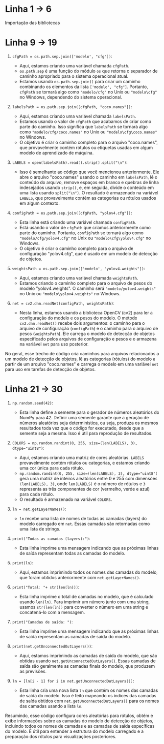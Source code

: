 # Linha 1 -> 6
Importação das bibliotecas

# Linha 9 -> 19

1. `cfgPath = os.path.sep.join(['modelo', "cfg"])`:
   - Aqui, estamos criando uma variável chamada `cfgPath`.
   - `os.path.sep` é uma função do módulo `os` que retorna o separador de caminho apropriado para o sistema operacional atual.
   - Estamos usando `os.path.sep.join()` para criar um caminho combinando os elementos da lista `['modelo', "cfg"]`. Portanto, `cfgPath` se tornará algo como `"modelo/cfg"` no Unix ou `"modelo\cfg"` no Windows, dependendo do sistema operacional.

2. `labelsPath = os.path.sep.join([cfgPath, "coco.names"])`:
   - Aqui, estamos criando uma variável chamada `labelsPath`.
   - Estamos usando o valor de `cfgPath` que acabamos de criar como parte do caminho. Isso significa que `labelsPath` se tornará algo como `"modelo/cfg/coco.names"` no Unix ou `"modelo\cfg\coco.names"` no Windows.
   - O objetivo é criar o caminho completo para o arquivo "coco.names", que provavelmente contém rótulos ou etiquetas usadas em algum modelo de aprendizado de máquina.

3. `LABELS = open(labelsPath).read().strip().split("\n")`:
   - Isso é semelhante ao código que você mencionou anteriormente. Ele abre o arquivo "coco.names" usando o caminho em `labelsPath`, lê o conteúdo do arquivo, remove espaços em branco e quebras de linha indesejados usando `strip()`, e, em seguida, divide o conteúdo em uma lista usando `split("\n")`. O resultado é armazenado na variável `LABELS`, que provavelmente contém as categorias ou rótulos usados em algum contexto.

4. `configPath = os.path.sep.join([cfgPath, "yolov4.cfg"])`:
   - Esta linha está criando uma variável chamada `configPath`.
   - Está usando o valor de `cfgPath` que criamos anteriormente como parte do caminho. Portanto, `configPath` se tornará algo como `"modelo/cfg/yolov4.cfg"` no Unix ou `"modelo\cfg\yolov4.cfg"` no Windows.
   - O objetivo é criar o caminho completo para o arquivo de configuração "yolov4.cfg", que é usado em um modelo de detecção de objetos.

5. `weightsPath = os.path.sep.join(['modelo', "yolov4.weights"])`:
   - Aqui, estamos criando uma variável chamada `weightsPath`.
   - Estamos criando o caminho completo para o arquivo de pesos do modelo "yolov4.weights". O caminho será `"modelo/yolov4.weights"` no Unix ou `"modelo\yolov4.weights"` no Windows.

6. `net = cv2.dnn.readNet(configPath, weightsPath)`:
   - Nesta linha, estamos usando a biblioteca OpenCV (cv2) para ler a configuração do modelo e os pesos do modelo. O método `cv2.dnn.readNet()` recebe dois argumentos: o caminho para o arquivo de configuração (`configPath`) e o caminho para o arquivo de pesos (`weightsPath`). Ele carrega o modelo de detecção de objetos especificado pelos arquivos de configuração e pesos e o armazena na variável `net` para uso posterior.

No geral, esse trecho de código cria caminhos para arquivos relacionados a um modelo de detecção de objetos, lê as categorias (rótulos) do modelo a partir de um arquivo "coco.names" e carrega o modelo em uma variável `net` para uso em tarefas de detecção de objetos.

# Linha 21 -> 30

1. `np.random.seed(42)`:
   - Esta linha define a semente para o gerador de números aleatórios do NumPy para 42. Definir uma semente garante que a geração de números aleatórios seja determinística, ou seja, produza os mesmos resultados toda vez que o código for executado, desde que a semente seja a mesma. Isso é útil para reprodução de resultados.

2. `COLORS = np.random.randint(0, 255, size=(len(LABELS), 3), dtype="uint8")`:
   - Aqui, estamos criando uma matriz de cores aleatórias. `LABELS` provavelmente contém rótulos ou categorias, e estamos criando uma cor única para cada rótulo. 
   - `np.random.randint(0, 255, size=(len(LABELS), 3), dtype="uint8")` gera uma matriz de inteiros aleatórios entre 0 e 255 com dimensões `(len(LABELS), 3)`, onde `len(LABELS)` é o número de rótulos e `3` representa as três componentes de cor (vermelho, verde e azul) para cada rótulo.
   - O resultado é armazenado na variável `COLORS`.

3. `ln = net.getLayerNames()`:
   - `ln` recebe uma lista de nomes de todas as camadas (layers) do modelo carregado em `net`. Essas camadas são retornadas como uma lista de strings.

4. `print("Todas as camadas (layers):")`:
   - Esta linha imprime uma mensagem indicando que as próximas linhas de saída representam todas as camadas do modelo.

5. `print(ln)`:
   - Aqui, estamos imprimindo todos os nomes das camadas do modelo, que foram obtidos anteriormente com `net.getLayerNames()`.

6. `print("Total: "+ str(len(ln)))`:
   - Esta linha imprime o total de camadas no modelo, que é calculado usando `len(ln)`. Para imprimir um número junto com uma string, usamos `str(len(ln))` para converter o número em uma string e concatená-lo com a mensagem.

7. `print("Camadas de saída: ")`:
   - Esta linha imprime uma mensagem indicando que as próximas linhas de saída representam as camadas de saída do modelo.

8. `print(net.getUnconnectedOutLayers())`:
   - Aqui, estamos imprimindo as camadas de saída do modelo, que são obtidas usando `net.getUnconnectedOutLayers()`. Essas camadas de saída são geralmente as camadas finais do modelo, que produzem as previsões.

9. `ln = [ln[i - 1] for i in net.getUnconnectedOutLayers()]`:
   - Esta linha cria uma nova lista `ln` que contém os nomes das camadas de saída do modelo. Isso é feito mapeando os índices das camadas de saída obtidos com `net.getUnconnectedOutLayers()` para os nomes das camadas usando a lista `ln`.

Resumindo, esse código configura cores aleatórias para rótulos, obtém e exibe informações sobre as camadas do modelo de detecção de objetos, incluindo todos os nomes de camadas e as camadas de saída específicas do modelo. É útil para entender a estrutura do modelo carregado e a preparação dos rótulos para visualizações posteriores.